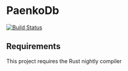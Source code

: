 # PaenkoDb

[![Build Status](https://travis-ci.org/paenko/PaenkoDb.svg?branch=master)](https://travis-ci.org/paenko/PaenkoDb)

## Requirements
This project requires the Rust nightly compiler


